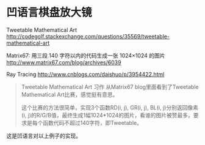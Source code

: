 # 凹语言棋盘放大镜

Tweetable Mathematical Art
http://codegolf.stackexchange.com/questions/35569/tweetable-mathematical-art

Matrix67: 用三段 140 字符以内的代码生成一张 1024×1024 的图片
http://www.matrix67.com/blog/archives/6039

Ray Tracing
http://www.cnblogs.com/daishuo/p/3954422.html

> Tweetable Mathematical Art 习作
> 从Matrix67 blog里面看到了Tweetable Mathematical Art比赛，感觉挺有意思。
> 
> 这个比赛的方法很简单，实现3个函数RD(i, j), GR(i, j), BL(i, j)分别返回像素(i, j)的R/G/B值，最终生成1幅1024*1024的图片，看谁的图片被赞最多。要求是每个函数代码不超过140字符，即Tweetable。

这是凹语言对以上例子的实现。
